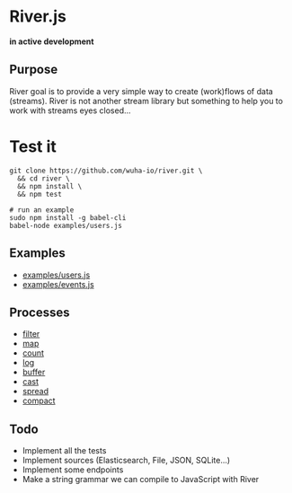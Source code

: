 
# River.js

**in active development**

## Purpose

River goal is to provide a very simple way to create (work)flows of data (streams).
River is not another stream library but something to help you to work with streams eyes closed...

# Test it

    git clone https://github.com/wuha-io/river.git \
      && cd river \
      && npm install \
      && npm test

    # run an example
    sudo npm install -g babel-cli
    babel-node examples/users.js

## Examples

- [examples/users.js](https://github.com/wuha-io/river/blob/master/examples/users.js)
- [examples/events.js](https://github.com/wuha-io/river/blob/master/examples/events.js)

## Processes

  - [filter](https://github.com/wuha-io/river/blob/master/docs/filter.md)
  - [map](https://github.com/wuha-io/river/blob/master/docs/map.md)
  - [count](https://github.com/wuha-io/river/blob/master/docs/count.md)
  - [log](https://github.com/wuha-io/river/blob/master/docs/log.md)
  - [buffer](https://github.com/wuha-io/river/blob/master/docs/buffer.md)
  - [cast](https://github.com/wuha-io/river/blob/master/docs/cast.md)
  - [spread](https://github.com/wuha-io/river/blob/master/docs/spread.md)
  - [compact](https://github.com/wuha-io/river/blob/master/docs/compact.md)

## Todo

  - Implement all the tests
  - Implement sources (Elasticsearch, File, JSON, SQLite...)
  - Implement some endpoints
  - Make a string grammar we can compile to JavaScript with River
